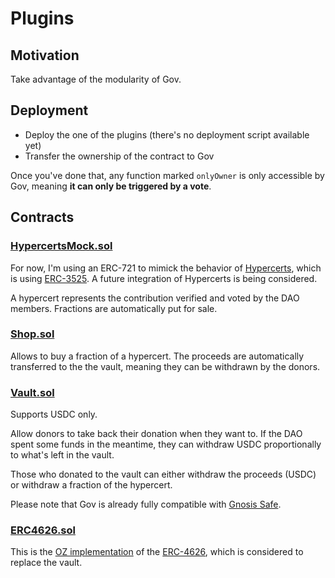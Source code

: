 # Plugins

## Motivation

Take advantage of the modularity of Gov.

## Deployment

- Deploy the one of the plugins (there's no deployment script available yet)
- Transfer the ownership of the contract to Gov

Once you've done that, any function marked `onlyOwner` is only accessible by Gov, meaning **it can only be triggered by a vote**.

## Contracts

### [HypercertsMock.sol](https://github.com/w3hc/gov/blob/main/contracts/mocks/ERC1155Mock.sol)

For now, I'm using an ERC-721 to mimick the behavior of [Hypercerts](https://network-goods.github.io/hypercerts-docs/), which is using [ERC-3525](https://eips.ethereum.org/EIPS/eip-3525). A future integration of Hypercerts is being considered.

A hypercert represents the contribution verified and voted by the DAO members. Fractions are automatically put for sale.

### [Shop.sol](https://github.com/w3hc/gov/blob/main/contracts/plugins/Shop.sol)

Allows to buy a fraction of a hypercert. The proceeds are automatically transferred to the the vault, meaning they can be withdrawn by the donors.

### [Vault.sol](https://github.com/w3hc/gov/blob/main/contracts/plugins/Vault.sol)

Supports USDC only.

Allow donors to take back their donation when they want to. If the DAO spent some funds in the meantime, they can withdraw USDC proportionally to what's left in the vault.

Those who donated to the vault can either withdraw the proceeds (USDC) or withdraw a fraction of the hypercert.

Please note that Gov is already fully compatible with [Gnosis Safe](https://help.tally.xyz/article/42-what-is-a-gnosis-safe).

### [ERC4626.sol](https://github.com/w3hc/gov/blob/main/contracts/plugins/ERC4626.sol)

This is the [OZ implementation](https://github.com/OpenZeppelin/openzeppelin-contracts/blob/master/contracts/token/ERC20/extensions/ERC4626.sol) of the [ERC-4626](https://eips.ethereum.org/EIPS/eip-4626), which is considered to replace the vault.
